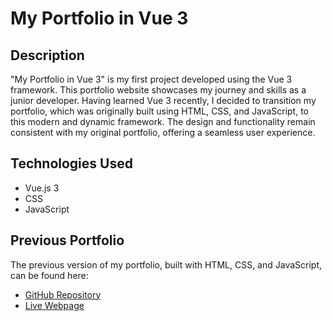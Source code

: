 # My Portfolio in Vue 3

## Description
"My Portfolio in Vue 3" is my first project developed using the Vue 3 framework. This portfolio website showcases my journey and skills as a junior developer. Having learned Vue 3 recently, I decided to transition my portfolio, which was originally built using HTML, CSS, and JavaScript, to this modern and dynamic framework. The design and functionality remain consistent with my original portfolio, offering a seamless user experience.

## Technologies Used
- Vue.js 3
- CSS
- JavaScript

## Previous Portfolio
The previous version of my portfolio, built with HTML, CSS, and JavaScript, can be found here:
- [GitHub Repository](https://github.com/AntQua/MyPortfolio)
- [Live Webpage](https://antqua.github.io/MyPortfolio/)






